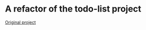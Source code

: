 # A refactor of the todo-list project


[Original project](https://github.com/ARodrigues92/todo-list)